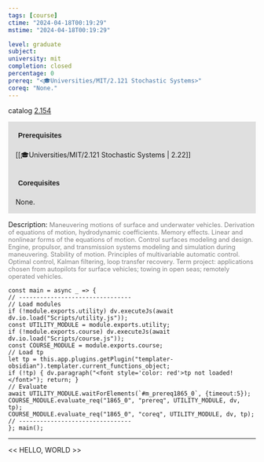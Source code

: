 ```yaml
---
tags: [course]
ctime: "2024-04-18T00:19:29"
mstime: "2024-04-18T00:19:29"

level: graduate
subject: 
university: mit
completion: closed
percentage: 0
prereq: "<🎓Universities/MIT/2.121 Stochastic Systems>"
coreq: "None."
---
```


catalog [2.154](http://student.mit.edu/catalog/m2a.html#2.154)

<span style="display: block; padding: 15px; background-color: rgb(100, 100, 100, 0.2);"><font id="m_prereq1865_0" style="display: block; font-family: Arial, sans-serif; font-weight: bold; padding: 5px">Prerequisites</font><br><span id="prereq1865_0">[[🎓Universities/MIT/2.121 Stochastic Systems | 2.22]]</span></span>
<span style="display: block; padding: 15px; background-color: rgb(100, 100, 100, 0.2);"><font id="m_coreq1865_0" style="display: block; font-family: Arial, sans-serif; font-weight: bold; padding: 5px">Corequisites</font><br><span id="coreq1865_0">None.</span></span>

<font style="">Description:</font>
<font style="color: grey; font-size: 0.8rem;">Maneuvering motions of surface and underwater vehicles. Derivation of equations of motion, hydrodynamic coefficients. Memory effects. Linear and nonlinear forms of the equations of motion. Control surfaces modeling and design. Engine, propulsor, and transmission systems modeling and simulation during maneuvering. Stability of motion. Principles of multivariable automatic control. Optimal control, Kalman filtering, loop transfer recovery. Term project: applications chosen from autopilots for surface vehicles; towing in open seas; remotely operated vehicles.</font>

```dataviewjs
const main = async _ => {
// --------------------------------
// Load modules
if (!module.exports.utility) dv.executeJs(await dv.io.load("Scripts/utility.js"));
const UTILITY_MODULE = module.exports.utility;
if (!module.exports.course) dv.executeJs(await dv.io.load("Scripts/course.js"));
const COURSE_MODULE = module.exports.course;
// Load tp
let tp = this.app.plugins.getPlugin("templater-obsidian").templater.current_functions_object;
if (!tp) { dv.paragraph("<font style='color: red'>tp not loaded!</font>"); return; }
// Evaluate
await UTILITY_MODULE.waitForElements(`#m_prereq1865_0`, {timeout:5});
COURSE_MODULE.evaluate_req("1865_0", "prereq", UTILITY_MODULE, dv, tp);
COURSE_MODULE.evaluate_req("1865_0", "coreq", UTILITY_MODULE, dv, tp);
// --------------------------------
}; main();
```

---

<< HELLO, WORLD >>
